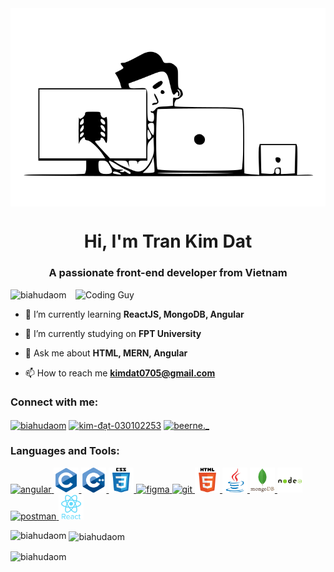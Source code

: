 <img align="center" alt="Coding Guy-1" width="2000" src="https://github.com/biahudaom/biahudaom/blob/main/coding.svg"/>

<h1 align="center">Hi, I'm Tran Kim Dat </h1>
<h3 align="center">A passionate front-end developer from Vietnam</h3>
<img align="right" alt="Coding Guy" width="400" src="https://cdn.dribbble.com/users/1162077/screenshots/4649464/media/76bd131b4aa3447eb9f9d0887972c066.gif"/>

<p align="left"> <img src="https://komarev.com/ghpvc/?username=biahudaom&label=Profile%20views&color=0e75b6&style=flat" alt="biahudaom" /> </p>

- 🌱 I’m currently learning **ReactJS, MongoDB, Angular**

- 🔭 I’m currently studying on **FPT University**

- 💬 Ask me about **HTML, MERN, Angular**

- 📫 How to reach me **kimdat0705@gmail.com**

<h3 align="left">Connect with me:</h3>
<p align="left">
<a href="https://fb.com/biahudaom" target="blank"><img align="center" src="https://raw.githubusercontent.com/rahuldkjain/github-profile-readme-generator/master/src/images/icons/Social/facebook.svg" alt="biahudaom" height="30" width="40" /></a>
<a href="https://linkedin.com/in/kim-đạt-030102253" target="blank"><img align="center" src="https://raw.githubusercontent.com/rahuldkjain/github-profile-readme-generator/master/src/images/icons/Social/linked-in-alt.svg" alt="kim-đạt-030102253" height="30" width="40" /></a>
<a href="https://instagram.com/beerne._" target="blank"><img align="center" src="https://raw.githubusercontent.com/rahuldkjain/github-profile-readme-generator/master/src/images/icons/Social/instagram.svg" alt="beerne._" height="30" width="40" /></a>
</p>

<h3 align="left">Languages and Tools:</h3>
<p align="left"> <a href="https://angular.io" target="_blank" rel="noreferrer"> <img src="https://angular.io/assets/images/logos/angular/angular.svg" alt="angular" width="40" height="40"/> </a> <a href="https://www.cprogramming.com/" target="_blank" rel="noreferrer"> <img src="https://raw.githubusercontent.com/devicons/devicon/master/icons/c/c-original.svg" alt="c" width="40" height="40"/> </a> <a href="https://www.w3schools.com/cpp/" target="_blank" rel="noreferrer"> <img src="https://raw.githubusercontent.com/devicons/devicon/master/icons/cplusplus/cplusplus-original.svg" alt="cplusplus" width="40" height="40"/> </a> <a href="https://www.w3schools.com/css/" target="_blank" rel="noreferrer"> <img src="https://raw.githubusercontent.com/devicons/devicon/master/icons/css3/css3-original-wordmark.svg" alt="css3" width="40" height="40"/> </a> <a href="https://www.figma.com/" target="_blank" rel="noreferrer"> <img src="https://www.vectorlogo.zone/logos/figma/figma-icon.svg" alt="figma" width="40" height="40"/> </a> <a href="https://git-scm.com/" target="_blank" rel="noreferrer"> <img src="https://www.vectorlogo.zone/logos/git-scm/git-scm-icon.svg" alt="git" width="40" height="40"/> </a> <a href="https://www.w3.org/html/" target="_blank" rel="noreferrer"> <img src="https://raw.githubusercontent.com/devicons/devicon/master/icons/html5/html5-original-wordmark.svg" alt="html5" width="40" height="40"/> </a> <a href="https://www.java.com" target="_blank" rel="noreferrer"> <img src="https://raw.githubusercontent.com/devicons/devicon/master/icons/java/java-original.svg" alt="java" width="40" height="40"/> </a> <a href="https://www.mongodb.com/" target="_blank" rel="noreferrer"> <img src="https://raw.githubusercontent.com/devicons/devicon/master/icons/mongodb/mongodb-original-wordmark.svg" alt="mongodb" width="40" height="40"/> </a> <a href="https://nodejs.org" target="_blank" rel="noreferrer"> <img src="https://raw.githubusercontent.com/devicons/devicon/master/icons/nodejs/nodejs-original-wordmark.svg" alt="nodejs" width="40" height="40"/> </a> <a href="https://postman.com" target="_blank" rel="noreferrer"> <img src="https://www.vectorlogo.zone/logos/getpostman/getpostman-icon.svg" alt="postman" width="40" height="40"/> </a> <a href="https://reactjs.org/" target="_blank" rel="noreferrer"> <img src="https://raw.githubusercontent.com/devicons/devicon/master/icons/react/react-original-wordmark.svg" alt="react" width="40" height="40"/> </a> </p>
<p><img align="left" src="https://github-readme-stats.vercel.app/api/top-langs?username=kimdat0705&show_icons=true&locale=en&layout=compact" alt="biahudaom" /></p>

<p>&nbsp;<img align="center" src="https://github-readme-stats.vercel.app/api?username=kimdat0705&show_icons=true&locale=en" alt="biahudaom" /></p>

<p><img align="center" src="https://github-readme-streak-stats.herokuapp.com/?user=kimdat0705&" alt="biahudaom" /></p>
